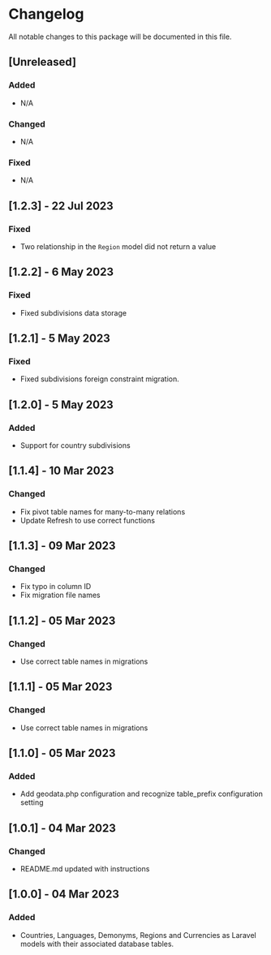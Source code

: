 # Changelog
All notable changes to this package will be documented in this file.

## [Unreleased]
### Added
- N/A
### Changed
- N/A
### Fixed
- N/A

## [1.2.3] - 22 Jul 2023
### Fixed
- Two relationship in the `Region` model did not return a value
## [1.2.2] - 6 May 2023
### Fixed
- Fixed subdivisions data storage
## [1.2.1] - 5 May 2023
### Fixed
- Fixed subdivisions foreign constraint migration.
## [1.2.0] - 5 May 2023
### Added
- Support for country subdivisions
## [1.1.4] - 10 Mar 2023
### Changed
- Fix pivot table names for many-to-many relations
- Update Refresh to use correct functions
## [1.1.3] - 09 Mar 2023
### Changed
- Fix typo in column ID
- Fix migration file names

## [1.1.2] - 05 Mar 2023
### Changed
- Use correct table names in migrations

## [1.1.1] - 05 Mar 2023
### Changed
- Use correct table names in migrations

## [1.1.0] - 05 Mar 2023
### Added
- Add geodata.php configuration and recognize table_prefix configuration setting

## [1.0.1] - 04 Mar 2023
### Changed
- README.md updated with instructions

## [1.0.0] - 04 Mar 2023
### Added
- Countries, Languages, Demonyms, Regions and Currencies as Laravel models with their associated database tables.
